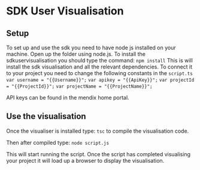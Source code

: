 # SDK User Visualisation
## Setup
To set up and use the sdk you need to have node js installed on your machine.
Open up the folder using node.js.
To install the sdkuservisualisation you should type the command:
`npm install`
This is will install the sdk visualisation and all the relevant dependencies.
To connect it to your project you need to change the following constants in the `script.ts`
`var username = "{{Username}}";`
`var apikey = "{{ApiKey}}";`
`var projectId = "{{ProjectId}}";`
`var projectName = "{{ProjectName}}";`

API keys can be found in the mendix home portal.

## Use the visualisation
Once the visualiser is installed type:
`tsc`
to compile the visualisation code.

Then after compiled type:
`node script.js`

This will start running the script. Once the script has completed visualising your project it will load up a browser to display the visualisation.
